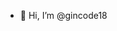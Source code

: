 - 👋 Hi, I’m @gincode18


<!---
gincode18/gincode18 is a ✨ special ✨ repository because its `README.md` (this file) appears on your GitHub profile.
You can click the Preview link to take a look at your changes.
--->
